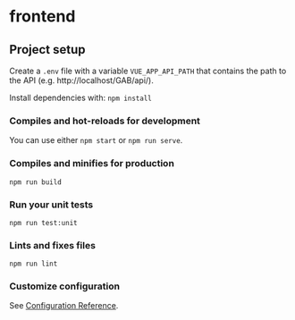 # frontend

## Project setup
Create a `.env` file with a variable `VUE_APP_API_PATH` that 
contains the path to the API (e.g. http://localhost/GAB/api/).

Install dependencies with: `npm install`

### Compiles and hot-reloads for development
You can use either `npm start` or `npm run serve`.

### Compiles and minifies for production
```
npm run build
```

### Run your unit tests
```
npm run test:unit
```

### Lints and fixes files
```
npm run lint
```

### Customize configuration
See [Configuration Reference](https://cli.vuejs.org/config/).
